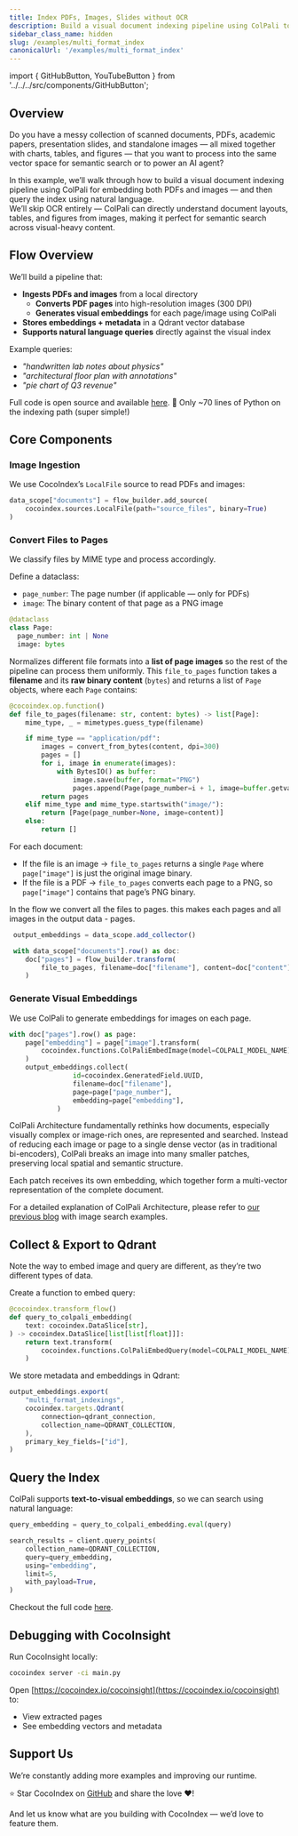 ```yaml
---
title: Index PDFs, Images, Slides without OCR 
description: Build a visual document indexing pipeline using ColPali to index scanned documents, PDFs, academic papers, presentation slides, and standalone images — all mixed together with charts, tables, and figures - into the same vector space.
sidebar_class_name: hidden
slug: /examples/multi_format_index
canonicalUrl: '/examples/multi_format_index'
---
```


import { GitHubButton, YouTubeButton } from '../../../src/components/GitHubButton';

<GitHubButton url="https://github.com/cocoindex-io/cocoindex/tree/main/examples/multi_format_indexing"/>

## Overview
Do you have a messy collection of scanned documents, PDFs, academic papers, presentation slides, and standalone images — all mixed together with charts, tables, and figures — that you want to process into the same vector space for semantic search or to power an AI agent?

In this example, we’ll walk through how to build a visual document indexing pipeline using ColPali for embedding both PDFs and images — and then query the index using natural language.  
We’ll skip OCR entirely — ColPali can directly understand document layouts, tables, and figures from images, making it perfect for semantic search across visual-heavy content.


## Flow Overview

We’ll build a pipeline that:

- **Ingests PDFs and images** from a local directory
    - **Converts PDF pages** into high-resolution images (300 DPI)
    - **Generates visual embeddings** for each page/image using ColPali
- **Stores embeddings + metadata** in a Qdrant vector database
- **Supports natural language queries** directly against the visual index

Example queries:

- *"handwritten lab notes about physics"*
- *"architectural floor plan with annotations"*
- *"pie chart of Q3 revenue"*

Full code is open source and available [here](https://github.com/cocoindex-io/cocoindex/tree/main/examples/multi_format_indexing). 
:rocket: Only ~70 lines of Python on the indexing path (super simple!)

## Core Components

### Image Ingestion

We use CocoIndex’s `LocalFile` source to read PDFs and images:

```python
data_scope["documents"] = flow_builder.add_source(
    cocoindex.sources.LocalFile(path="source_files", binary=True)
)
```


### Convert Files to Pages

We classify files by MIME type and process accordingly. 

Define a dataclass:

- `page_number`: The page number (if applicable — only for PDFs)
- `image`: The binary content of that page as a PNG image

```python
@dataclass
class Page:
  page_number: int | None
  image: bytes
```

Normalizes different file formats into a **list of page images** so the rest of the pipeline can process them uniformly. This `file_to_pages` function takes a **filename** and its **raw binary content** (`bytes`) and returns a list of `Page` objects, where each `Page` contains:

```python
@cocoindex.op.function()
def file_to_pages(filename: str, content: bytes) -> list[Page]:
    mime_type, _ = mimetypes.guess_type(filename)

    if mime_type == "application/pdf":
        images = convert_from_bytes(content, dpi=300)
        pages = []
        for i, image in enumerate(images):
            with BytesIO() as buffer:
                image.save(buffer, format="PNG")
                pages.append(Page(page_number=i + 1, image=buffer.getvalue()))
        return pages
    elif mime_type and mime_type.startswith("image/"):
        return [Page(page_number=None, image=content)]
    else:
        return []
```

For each document:
- If the file is an image → `file_to_pages` returns a single `Page` where `page["image"]` is just the original image binary.
- If the file is a PDF → `file_to_pages` converts each page to a PNG, so `page["image"]` contains that page’s PNG binary.


In the flow we convert all the files to pages. this makes each pages and all images in the output data - pages.

```jsx
 output_embeddings = data_scope.add_collector()

 with data_scope["documents"].row() as doc:
    doc["pages"] = flow_builder.transform(
        file_to_pages, filename=doc["filename"], content=doc["content"]
    )
```


### Generate Visual Embeddings

We use ColPali to generate embeddings for images on each page. 

```python
with doc["pages"].row() as page:
    page["embedding"] = page["image"].transform(
        cocoindex.functions.ColPaliEmbedImage(model=COLPALI_MODEL_NAME)
    )
    output_embeddings.collect(
                id=cocoindex.GeneratedField.UUID,
                filename=doc["filename"],
                page=page["page_number"],
                embedding=page["embedding"],
            )
```


ColPali Architecture fundamentally rethinks how documents, especially visually complex or image-rich ones, are represented and searched.
Instead of reducing each image or page to a single dense vector (as in traditional bi-encoders), ColPali breaks an image into many smaller patches, preserving local spatial and semantic structure. 

Each patch receives its own embedding, which together form a multi-vector representation of the complete document.


For a detailed explanation of ColPali Architecture, please refer to [our previous blog](https://cocoindex.io/blogs/colpali) with image search examples.



## Collect & Export to Qdrant

Note the way to embed image and query are different, as they’re two different types of data. 

Create a function to embed query:

```python
@cocoindex.transform_flow()
def query_to_colpali_embedding(
    text: cocoindex.DataSlice[str],
) -> cocoindex.DataSlice[list[list[float]]]:
    return text.transform(
        cocoindex.functions.ColPaliEmbedQuery(model=COLPALI_MODEL_NAME)
    )
```

We store metadata and embeddings in Qdrant:

```jsx
output_embeddings.export(
    "multi_format_indexings",
    cocoindex.targets.Qdrant(
        connection=qdrant_connection,
        collection_name=QDRANT_COLLECTION,
    ),
    primary_key_fields=["id"],
)
```

## Query the Index

ColPali supports **text-to-visual embeddings**, so we can search using natural language:

```python
query_embedding = query_to_colpali_embedding.eval(query)

search_results = client.query_points(
    collection_name=QDRANT_COLLECTION,
    query=query_embedding,
    using="embedding",
    limit=5,
    with_payload=True,
)
```

Checkout the full code [here](https://github.com/cocoindex-io/cocoindex/tree/main/examples/multi_format_indexing).

## Debugging with CocoInsight

Run CocoInsight locally:

```bash
cocoindex server -ci main.py
```

Open [https://cocoindex.io/cocoinsight](https://cocoindex.io/cocoinsight) to:

- View extracted pages
- See embedding vectors and metadata

## Support Us

We’re constantly adding more examples and improving our runtime.

⭐ Star CocoIndex on [GitHub](https://github.com/cocoindex-io/cocoindex) and share the love :heart:!

And let us know what are you building with CocoIndex — we’d love to feature them.